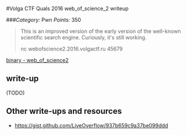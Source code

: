 #Volga CTF Quals 2016 web_of_science_2 writeup

###*Category:* Pwn *Points:* 350

> This is an improved version of the early version of the well-known scientific search engine. Curiously, it's still working.
> 
> nc webofscience2.2016.volgactf.ru 45679

[binary - web_of_science2](pwn/web_of_science_2-350/web_of_science2)

## write-up

(TODO)

## Other write-ups and resources
* <https://gist.github.com/LiveOverflow/937b659c9a37be099ddd>
